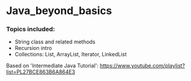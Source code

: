# Java_beyond_basics

### Topics included:
- String class and related methods
- Recursion intro
- Collections: List, ArrayList, Iterator, LinkedList

Based on 'Intermediate Java Tutorial': https://www.youtube.com/playlist?list=PL27BCE863B6A864E3
